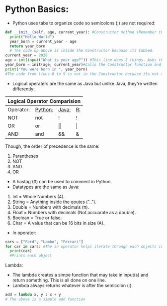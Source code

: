 # Python Basics:
* Python uses tabs to organize code so semicolons (;) are not required:
```python
def __init__(self, age, current_year): #Constructor method (Remember the self attribute).
  print("Hello World")
  year_born = current_year - age
  return year_born
  # The code up above is inside the Constructor becuase its tabbed.
current_year = 2020
age = int(input("What is your age?")) #This line does 3 things. Asks the user for his/her age, takes in the answer, and casts that answer from string to an int. 
year_born = init(age, current_year)#Calls the Constructor function and inputs in the required variables.
print("You were born in ", year_born)
#The code from lines 6 to 9 is not in the Constructor becuase its not tabbed.
```
* Logical operaters are the same as Java but unlike Java, they're written differently:
<table>
<colgroup span = "4"></colgroup>
<thead>
  <tr>
     <th colspan = "4" scope = "colgroup">Logical Operator Comparision</th>
  </tr>
</thead>
<tbody>
  <tr>
    <td>Operator:</td>
    <td><a href = "https://github.com/BOLTZZ/Python">Python:</a></td>
    <td><a href = "https://github.com/BOLTZZ/Java">Java:</a></td>
    <td><a href = "https://github.com/BOLTZZ/R">R:</a></td>
  </tr>
  <tr>
    <td>NOT</td>
    <td>not</td>
    <td>!</td>
    <td>!</td>
  </tr>
  <tr>
    <td>OR</td>
    <td>or</td>
    <td>||</td>
    <td>|</td>
  </tr>
  <tr>
    <td>AND</td>
    <td>and</td>
    <td>&&</td>
    <td>&</td>
  </tr>
</tbody>
</table>
Though, the order of precedence is the same:

1. Parantheses
2. NOT
3. AND
4. OR
* A hastag (#) can be used to comment in Python.
* Datatypes are the same as Java:

1. Int = Whole Numbers (4).
2. String = Anything inside the qoutes ("..").
3. Double = Numbers with decimals (π).
4. Float = Numbers with decimals (Not accuarate as a double).
5. Boolean = True or false.
6. Char = A value that can be 16 bits in size (A).
* In operator:
```python
cars = ["Ford", "Lambo", "Ferrari"]
for car in cars: #The in operator helps iterate through each objects in the list, cars.
  print(car)
  #Prints each object
```
Lambda:
* The lambda creates a simpe function that may take in input(s) and return something. This is all done on one line. 
* Lambda always returns whatever is after the semicolon (:).
```python
add = lambda x, y : x + y
# The above is a simple add function
```
